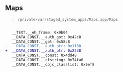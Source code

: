 ## Maps

> `/private/var/staged_system_apps/Maps.app/Maps`

```diff

   __TEXT.__eh_frame: 0x9b04
   __DATA_CONST.__auth_got: 0x42c8
   __DATA_CONST.__got: 0x58c8
-  __DATA_CONST.__auth_ptr: 0x1f80
+  __DATA_CONST.__auth_ptr: 0x2238
   __DATA_CONST.__const: 0x4dd48
   __DATA_CONST.__cfstring: 0x74fa0
   __DATA_CONST.__objc_classlist: 0x5ef8

```
